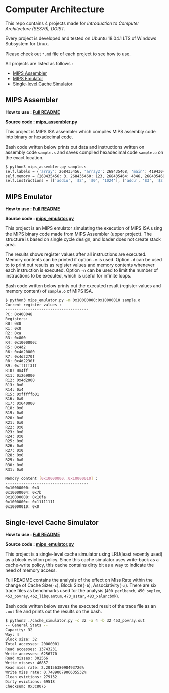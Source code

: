 # Computer Architecture
This repo contains 4 projects made for *Introduction to Computer Architecture (SE379), DGIST.*

Every project is developed and tested on Ubuntu 18.04.1 LTS of Windows Subsystem for Linux.

Please check out `*.md` file of each project to see how to use.



All projects are listed as follows :

* [MIPS Assembler](#MIPS-Assembler)
* [MIPS Emulator](#MIPS-Emulator)
* [Single-level Cache Simulator](#Single-level-Cache-Simulator)




## MIPS Assembler

**How to use : [Full README](https://github.com/auejin/Computer-Architecture/blob/master/mips_assembler.md)**

**Source code : [mips_assembler.py](https://github.com/auejin/Computer-Architecture/blob/master/mips_assembler.py)**

This project is MIPS ISA assembler which compiles MIPS assembly code into binary or hexadecimal code.

Bash code written below prints out data and instructions written on assembly code `sample.s` and saves compiled hexadecimal code `sample.o` on the exact location.

```bash
$ python3 mips_assembler.py sample.s
self.labels = {'array': 268435456, 'array2': 268435468, 'main': 4194304}
self.memory = {268435456: 3, 268435460: 123, 268435464: 4346, 268435468: 286331153}
self.instructions = [['addiu', '$2', '$0', '1024'], ['addu', '$3', '$2', '$2'], ['or', '$4', '$3', '$2'], ['addiu', '$5', '$0', '1234'], ['sll', '$6', '$5', '16'], ['addiu', '$7', '$6', '9999'], ['subu', '$8', '$7', '$2'], ['nor', '$9', '$4', '$3'], ['ori', '$10', '$2', '255'], ['srl', '$11', '$6', '5'], ['srl', '$12', '$6', '4'], ['lui', '$4', '4096'], ['ori', '$4', '$4', '12'], ['and', '$13', '$11', '$5'], ['andi', '$14', '$4', '100'], ['subu', '$15', '$0', '$10'], ['lui', '$17', '100'], ['addiu', '$2', '$0', '0xa']]
```



## MIPS Emulator

**How to use : [Full README](https://github.com/auejin/Computer-Architecture/blob/master/mips_emulator.md)**

**Source code : [mips_emulator.py](https://github.com/auejin/Computer-Architecture/blob/master/mips_emulator.py)**

This project is an MIPS emulator simulating the execution of MIPS ISA using the MIPS binary code made from MIPS Assembler (upper project). The structure is based on single cycle design, and loader does not create stack area.

The results shows register values after all instructions are executed. Memory contents can be printed if option `-m` is used. Option `-d` can be used to to print out results as register values and memory contents whenever each instruction is executed. Option `-n` can be used to limit the number of instructions to be executed, which is useful for infinite loops.

Bash code written below prints out the executed result (register values and memory content) of `sample.o` of MIPS ISA.

```bash
$ python3 mips_emulator.py -m 0x10000000:0x10000010 sample.o
Current register values :
-------------------------------------
PC: 0x400048
Registers:
R0: 0x0
R1: 0x0
R2: 0xa
R3: 0x800
R4: 0x1000000c
R5: 0x4d2
R6: 0x4d20000
R7: 0x4d2270f
R8: 0x4d2230f
R9: 0xfffff3ff
R10: 0x4ff
R11: 0x269000
R12: 0x4d2000
R13: 0x0
R14: 0x4
R15: 0xfffffb01
R16: 0x0
R17: 0x640000
R18: 0x0
R19: 0x0
R20: 0x0
R21: 0x0
R22: 0x0
R23: 0x0
R24: 0x0
R25: 0x0
R26: 0x0
R27: 0x0
R28: 0x0
R29: 0x0
R30: 0x0
R31: 0x0

Memory content [0x10000000..0x10000010] :
-------------------------------------
0x10000000: 0x3
0x10000004: 0x7b
0x10000008: 0x10fa
0x1000000c: 0x11111111
0x10000010: 0x0


```



## Single-level Cache Simulator

**How to use : [Full README](https://github.com/auejin/Computer-Architecture/blob/master/cache_simulator.md)**

**Source code : [mips_emulator.py](https://github.com/auejin/Computer-Architecture/blob/master/cache_simulator.py)**

This project is a single-level cache simulator using LRU(least recently used) as a block eviction policy. Since this cache simulator uses write-back as a cache-write policy, this cache contains dirty bit as a way to indicate the need of memory access.

Full README contains the analysis of the effect on Miss Rate within the change of Cache Size(`-c`), Block Size(`-b`), Associativity(`-a`). There are six trace files as benchmarks used for the analysis (`400_perlbench`, `450_soplex`, `453_povray`, `462_libquantum`, `473_astar`, `483_xalancbmk`).

Bash code written below saves the executed result of the trace file as an `.out` file and prints out the results on the bash.

```bash
$ python3 ./cache_simulator.py -c 32 -a 4 -b 32 453_povray.out
-- General Stats --
Capacity: 32
Way: 4
Block size: 32
Total accesses: 20000001
Read accesses: 13743231
Write accesses: 6256770
Read misses: 302566
Write misses: 46857
Read miss rate: 2.2015638098493726%
Write miss rate: 0.7489007906635532%
Clean evictions: 279132
Dirty evictions: 69518
Checksum: 0x3c8075

```
